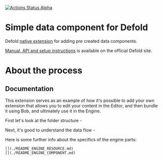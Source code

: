 [![Actions Status Alpha](https://github.com/defold/extension-simpledata/actions/workflows/bob.yml/badge.svg)](https://github.com/defold/extension-simpledata/actions)

# Simple data component for Defold

Defold [native extension](https://www.defold.com/manuals/extensions/) for adding pre created data components.

[Manual, API and setup instructions](https://www.defold.com/extension-simpledata/) is available on the official Defold site.

# About the process

## Documentation

This extension serves as an example of how it's possible to add your own extension
that allows you to edit your content in the Editor, and then bundle it using Bob, and ultimately use it in the Engine.

First let's look at the folder structure - [](./README_STRUCTURE.md)

Next, it's good to understand the data flow - [](./README_DATA_FLOW.md)

Here is some further info about the specifics of the engine parts:

    [](./README_ENGINE_RESOURCE.md)
    [](./README_ENGINE_COMPONENT.md)
